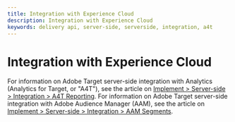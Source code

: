 ```yaml
---
title: Integration with Experience Cloud
description: Integration with Experience Cloud
keywords: delivery api, server-side, serverside, integration, a4t
---
```


# Integration with Experience Cloud

For information on Adobe Target server-side integration with Analytics (Analytics for Target, or "A4T"), see the article on [Implement > Server-side > Integration > A4T Reporting](../../implement/server-side/sdk-guides/integration-with-experience-cloud/a4t-reporting.md). For information on Adobe Target server-side integration with Adobe Audience Manager (AAM), see the article on [Implement > Server-side > Integration > AAM Segments](../../implement/server-side/sdk-guides/integration-with-experience-cloud/aam-segments.md). 

